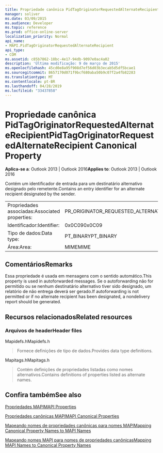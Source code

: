 ```yaml
---
title: Propriedade canônica PidTagOriginatorRequestedAlternateRecipient
manager: soliver
ms.date: 03/09/2015
ms.audience: Developer
ms.topic: reference
ms.prod: office-online-server
localization_priority: Normal
api_name:
- MAPI.PidTagOriginatorRequestedAlternateRecipient
api_type:
- COM
ms.assetid: c85b7862-18bc-4e17-94db-9097e0ac4a02
description: 'Última modificação: 9 de março de 2015'
ms.openlocfilehash: 45cd0e8a95f908d7ef56d03b3ecab5d5df5bcae1
ms.sourcegitcommit: 8657170d071f9bcf680aba50b9c07f2a4fb82283
ms.translationtype: MT
ms.contentlocale: pt-BR
ms.lasthandoff: 04/28/2019
ms.locfileid: "33437858"
---
```

# <a name="pidtagoriginatorrequestedalternaterecipient-canonical-property"></a><span data-ttu-id="032ef-103">Propriedade canônica PidTagOriginatorRequestedAlternateRecipient</span><span class="sxs-lookup"><span data-stu-id="032ef-103">PidTagOriginatorRequestedAlternateRecipient Canonical Property</span></span>

  
  
<span data-ttu-id="032ef-104">**Aplica-se a**: Outlook 2013 | Outlook 2016</span><span class="sxs-lookup"><span data-stu-id="032ef-104">**Applies to**: Outlook 2013 | Outlook 2016</span></span> 
  
<span data-ttu-id="032ef-105">Contém um identificador de entrada para um destinatário alternativo designado pelo remetente.</span><span class="sxs-lookup"><span data-stu-id="032ef-105">Contains an entry identifier for an alternate recipient designated by the sender.</span></span>
  
|||
|:-----|:-----|
|<span data-ttu-id="032ef-106">Propriedades associadas:</span><span class="sxs-lookup"><span data-stu-id="032ef-106">Associated properties:</span></span>  <br/> |<span data-ttu-id="032ef-107">PR_ORIGINATOR_REQUESTED_ALTERNATE_RECIPIENT</span><span class="sxs-lookup"><span data-stu-id="032ef-107">PR_ORIGINATOR_REQUESTED_ALTERNATE_RECIPIENT</span></span>  <br/> |
|<span data-ttu-id="032ef-108">Identificador:</span><span class="sxs-lookup"><span data-stu-id="032ef-108">Identifier:</span></span>  <br/> |<span data-ttu-id="032ef-109">0x0C09</span><span class="sxs-lookup"><span data-stu-id="032ef-109">0x0C09</span></span>  <br/> |
|<span data-ttu-id="032ef-110">Tipo de dados:</span><span class="sxs-lookup"><span data-stu-id="032ef-110">Data type:</span></span>  <br/> |<span data-ttu-id="032ef-111">PT_BINARY</span><span class="sxs-lookup"><span data-stu-id="032ef-111">PT_BINARY</span></span>  <br/> |
|<span data-ttu-id="032ef-112">Área:</span><span class="sxs-lookup"><span data-stu-id="032ef-112">Area:</span></span>  <br/> |<span data-ttu-id="032ef-113">MIME</span><span class="sxs-lookup"><span data-stu-id="032ef-113">MIME</span></span>  <br/> |
   
## <a name="remarks"></a><span data-ttu-id="032ef-114">Comentários</span><span class="sxs-lookup"><span data-stu-id="032ef-114">Remarks</span></span>

<span data-ttu-id="032ef-115">Essa propriedade é usada em mensagens com o sentido automático.</span><span class="sxs-lookup"><span data-stu-id="032ef-115">This property is used in autoforwarded messages.</span></span> <span data-ttu-id="032ef-116">Se o autoforwarding não for permitido ou se nenhum destinatário alternativo tiver sido designado, um relatório de não entrega deverá ser gerado.</span><span class="sxs-lookup"><span data-stu-id="032ef-116">If autoforwarding is not permitted or if no alternate recipient has been designated, a nondelivery report should be generated.</span></span>
  
## <a name="related-resources"></a><span data-ttu-id="032ef-117">Recursos relacionados</span><span class="sxs-lookup"><span data-stu-id="032ef-117">Related resources</span></span>

### <a name="header-files"></a><span data-ttu-id="032ef-118">Arquivos de header</span><span class="sxs-lookup"><span data-stu-id="032ef-118">Header files</span></span>

<span data-ttu-id="032ef-119">Mapidefs.h</span><span class="sxs-lookup"><span data-stu-id="032ef-119">Mapidefs.h</span></span>
  
> <span data-ttu-id="032ef-120">Fornece definições de tipo de dados.</span><span class="sxs-lookup"><span data-stu-id="032ef-120">Provides data type definitions.</span></span>
    
<span data-ttu-id="032ef-121">Mapitags.h</span><span class="sxs-lookup"><span data-stu-id="032ef-121">Mapitags.h</span></span>
  
> <span data-ttu-id="032ef-122">Contém definições de propriedades listadas como nomes alternativos.</span><span class="sxs-lookup"><span data-stu-id="032ef-122">Contains definitions of properties listed as alternate names.</span></span>
    
## <a name="see-also"></a><span data-ttu-id="032ef-123">Confira também</span><span class="sxs-lookup"><span data-stu-id="032ef-123">See also</span></span>



[<span data-ttu-id="032ef-124">Propriedades MAPI</span><span class="sxs-lookup"><span data-stu-id="032ef-124">MAPI Properties</span></span>](mapi-properties.md)
  
[<span data-ttu-id="032ef-125">Propriedades canônicas MAPI</span><span class="sxs-lookup"><span data-stu-id="032ef-125">MAPI Canonical Properties</span></span>](mapi-canonical-properties.md)
  
[<span data-ttu-id="032ef-126">Mapeando nomes de propriedades canônicas para nomes MAPI</span><span class="sxs-lookup"><span data-stu-id="032ef-126">Mapping Canonical Property Names to MAPI Names</span></span>](mapping-canonical-property-names-to-mapi-names.md)
  
[<span data-ttu-id="032ef-127">Mapeando nomes MAPI para nomes de propriedades canônicas</span><span class="sxs-lookup"><span data-stu-id="032ef-127">Mapping MAPI Names to Canonical Property Names</span></span>](mapping-mapi-names-to-canonical-property-names.md)

